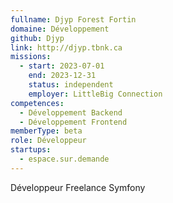 ```yaml
---
fullname: Djyp Forest Fortin
domaine: Développement
github: Djyp
link: http://djyp.tbnk.ca
missions:
  - start: 2023-07-01
    end: 2023-12-31
    status: independent
    employer: LittleBig Connection
competences:
  - Développement Backend
  - Développement Frontend
memberType: beta
role: Développeur
startups:
  - espace.sur.demande
---
```

Développeur Freelance Symfony